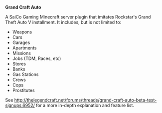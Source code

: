 <b>Grand Craft Auto</b>

A SaiCo Gaming Minecraft server plugin that imitates Rockstar's Grand Theft Auto V installment. It includes, but is not limited to:
   - Weapons
   - Cars
   - Garages
   - Apartments
   - Missions
   - Jobs (TDM, Races, etc)
   - Stores
   - Banks
   - Gas Stations
   - Crews
   - Cops
   - Prostitutes

See http://thelegendcraft.net/forums/threads/grand-craft-auto-beta-test-signups.6952/ for a more in-depth explanation and feature list.
